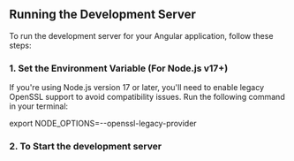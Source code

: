 ## Running the Development Server

To run the development server for your Angular application, follow these steps:

### 1. Set the Environment Variable (For Node.js v17+)

If you're using Node.js version 17 or later, you'll need to enable legacy OpenSSL support to avoid compatibility issues. Run the following command in your terminal:

export NODE_OPTIONS=--openssl-legacy-provider


### 2. To Start the development server 
  ```bash ng s
